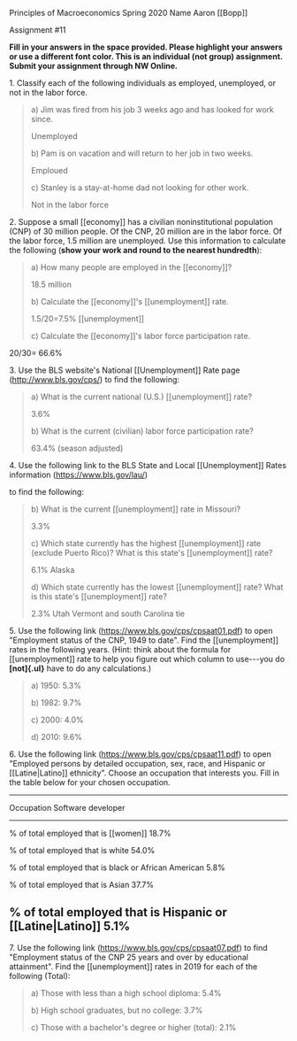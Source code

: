 Principles of Macroeconomics Spring 2020 Name Aaron [[Bopp]]

Assignment #11

**Fill in your answers in the space provided. Please highlight your answers or use a different font color. This is an individual (not group) assignment. Submit your assignment through NW Online.**

1\. Classify each of the following individuals as employed, unemployed, or not in the labor force.

> a\) Jim was fired from his job 3 weeks ago and has looked for work since.
>
> Unemployed
>
> b\) Pam is on vacation and will return to her job in two weeks.
>
> Emploued
>
> c\) Stanley is a stay-at-home dad not looking for other work.
>
> Not in the labor force

2\. Suppose a small [[economy]] has a civilian noninstitutional population (CNP) of 30 million people. Of the CNP, 20 million are in the labor force. Of the labor force, 1.5 million are unemployed. Use this information to calculate the following (**show your work and round to the nearest hundredth**):

> a\) How many people are employed in the [[economy]]?
>
> 18.5 million
>
> b\) Calculate the [[economy]]'s [[unemployment]] rate.
>
> 1.5/20=7.5% [[unemployment]]
>
> c\) Calculate the [[economy]]'s labor force participation rate.

20/30= 66.6%

3\. Use the BLS website's National [[Unemployment]] Rate page (<http://www.bls.gov/cps/>) to find the following:

> a\) What is the current national (U.S.) [[unemployment]] rate?
>
> 3.6%
>
> b\) What is the current (civilian) labor force participation rate?
>
> 63.4% (season adjusted)

4\. Use the following link to the BLS State and Local [[Unemployment]] Rates information (<https://www.bls.gov/lau/>)

to find the following:

> b\) What is the current [[unemployment]] rate in Missouri?
>
> 3.3%
>
> c\) Which state currently has the highest [[unemployment]] rate (exclude Puerto Rico)? What is this state's [[unemployment]] rate?
>
> 6.1% Alaska
>
> d\) Which state currently has the lowest [[unemployment]] rate? What is this state's [[unemployment]] rate?
>
> 2.3% Utah Vermont and south Carolina tie

5\. Use the following link (<https://www.bls.gov/cps/cpsaat01.pdf>) to open "Employment status of the CNP, 1949 to date". Find the [[unemployment]] rates in the following years. (Hint: think about the formula for [[unemployment]] rate to help you figure out which column to use---you do **[not]{.ul}** have to do any calculations.)

> a\) 1950: 5.3%
>
> b\) 1982: 9.7%
>
> c\) 2000: 4.0%
>
> d\) 2010: 9.6%

6\. Use the following link (<https://www.bls.gov/cps/cpsaat11.pdf>) to open "Employed persons by detailed occupation, sex, race, and Hispanic or [[Latine|Latino]] ethnicity". Choose an occupation that interests you. Fill in the table below for your chosen occupation.

  ------------------------------------------------------------------------------------
  Occupation                                               Software developer
  -------------------------------------------------------- ---------------------------
  \% of total employed that is [[women]]                       18.7%

  \% of total employed that is white                       54.0%

  \% of total employed that is black or African American   5.8%

  \% of total employed that is Asian                       37.7%

  \% of total employed that is Hispanic or [[Latine|Latino]]          5.1%
  ------------------------------------------------------------------------------------

7\. Use the following link (<https://www.bls.gov/cps/cpsaat07.pdf>) to find "Employment status of the CNP 25 years and over by educational attainment". Find the [[unemployment]] rates in 2019 for each of the following (Total):

> a\) Those with less than a high school diploma: 5.4%
>
> b\) High school graduates, but no college: 3.7%
>
> c\) Those with a bachelor's degree or higher (total): 2.1%
